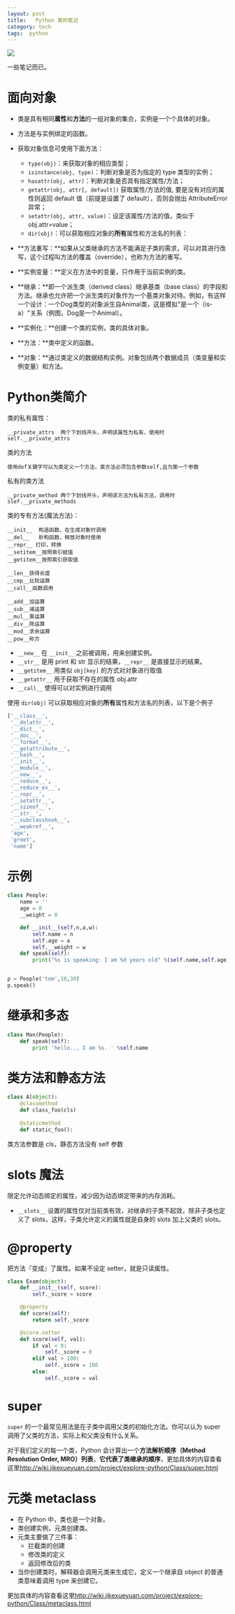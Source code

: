 ```yaml
---
layout: post
title:   Python 类的笔记
category: tech
tags:  python
---
```

![](/assets/img/python.jpg)

一些笔记而已。

# 面向对象

*   类是具有相同**属性**和**方法**的一组对象的集合，实例是一个个具体的对象。
*   方法是与实例绑定的函数。
*   获取对象信息可使用下面方法：
    *   `type(obj)`：来获取对象的相应类型；
    *   `isinstance(obj, type)`：判断对象是否为指定的 type 类型的实例；
    *   `hasattr(obj, attr)`：判断对象是否具有指定属性/方法；
    *   `getattr(obj, attr[, default])` 获取属性/方法的值, 要是没有对应的属性则返回 default 值（前提是设置了 default），否则会抛出 AttributeError 异常；
    *   `setattr(obj, attr, value)`：设定该属性/方法的值，类似于 obj.attr=value；
    *   `dir(obj)`：可以获取相应对象的**所有**属性和方法名的列表：

*   **方法重写：**如果从父类继承的方法不能满足子类的需求，可以对其进行改写，这个过程叫方法的覆盖（override），也称为方法的重写。
*   **实例变量：**定义在方法中的变量，只作用于当前实例的类。
*   **继承：**即一个派生类（derived class）继承基类（base class）的字段和方法。继承也允许把一个派生类的对象作为一个基类对象对待。例如，有这样一个设计：一个Dog类型的对象派生自Animal类，这是模拟"是一个（is-a）"关系（例图，Dog是一个Animal）。
*   **实例化：**创建一个类的实例，类的具体对象。
*   **方法：**类中定义的函数。
*   **对象：**通过类定义的数据结构实例。对象包括两个数据成员（类变量和实例变量）和方法。

# Python类简介


类的私有属性：

	__private_attrs  两个下划线开头，声明该属性为私有，使用时 self.__private_attrs

类的方法

	使用def关键字可以为类定义一个方法，类方法必须包含参数self,且为第一个参数

私有的类方法

	__private_method 两个下划线开头，声明该方法为私有方法，调用时 slef.__private_methods

类的专有方法(魔法方法)：

	__init__  构造函数，在生成对象时调用
	__del__   析构函数，释放对象时使用
	__repr__ 打印，转换
	__setitem__按照索引赋值
	__getitem__按照索引获取值
	
	__len__获得长度
	__cmp__比较运算
	__call__函数调用
	
	__add__加运算
	__sub__减运算
	__mul__乘运算
	__div__除运算
	__mod__求余运算
	__pow__称方

*   `__new__` 在 `__init__` 之前被调用，用来创建实例。
*   `__str__` 是用 print 和 str 显示的结果，`__repr__` 是直接显示的结果。
*   `__getitem__` 用类似 `obj[key]` 的方式对对象进行取值
*   `__getattr__` 用于获取不存在的属性 obj.attr
*   `__call__` 使得可以对实例进行调用

使用 `dir(obj)` 可以获取相应对象的**所有**属性和方法名的列表，以下是个例子

```python
['__class__',
 '__delattr__',
 '__dict__',
 '__doc__',
 '__format__',
 '__getattribute__',
 '__hash__',
 '__init__',
 '__module__',
 '__new__',
 '__reduce__',
 '__reduce_ex__',
 '__repr__',
 '__setattr__',
 '__sizeof__',
 '__str__',
 '__subclasshook__',
 '__weakref__',
 'age',
 'greet',
 'name']
```

# 示例

```python
class People:
    name = ''
    age = 0
    __weight = 0

    def __init__(self,n,a,w):
        self.name = n
        self.age = a
        self.__weight = w
    def speak(self):
        print("%s is speaking: I am %d years old" %(self.name,self.age))


p = People('tom',10,30)
p.speak()
```

# 继承和多态

```python
class Man(People):
    def speak(self):
        print 'hello.., I am %s. ' %self.name
```

# 类方法和静态方法

```python
class A(object):
	@classmethod
	def class_foo(cls)
	
	@staticmethod
	def static_foo():
```

类方法参数是 cls，静态方法没有 self 参数

# slots 魔法

限定允许动态绑定的属性，减少因为动态绑定带来的内存消耗。

*   `__slots__` 设置的属性仅对当前类有效，对继承的子类不起效，除非子类也定义了 slots，这样，子类允许定义的属性就是自身的 slots 加上父类的 slots。

# @property

把方法『变成』了属性。如果不设定 setter，就是只读属性。

```python
class Exam(object):
    def __init__(self, score):
        self._score = score

    @property
    def score(self):
        return self._score

    @score.setter
    def score(self, val):
        if val < 0:
            self._score = 0
        elif val > 100:
            self._score = 100
        else:
            self._score = val

```

# super

`super` 的一个最常见用法是在子类中调用父类的初始化方法。你可以认为 super 调用了父类的方法，实际上和父类没有什么关系。

对于我们定义的每一个类，Python 会计算出一个**方法解析顺序（Method Resolution Order, MRO）列表**，**它代表了类继承的顺序**，更加具体的内容查看这里<http://wiki.jikexueyuan.com/project/explore-python/Class/super.html>


# 元类 metaclass

*   在 Python 中，类也是一个对象。
*   类创建实例，元类创建类。
*   元类主要做了三件事：
    *   拦截类的创建
    *   修改类的定义
    *   返回修改后的类
*   当你创建类时，解释器会调用元类来生成它，定义一个继承自 object 的普通类意味着调用 type 来创建它。

更加具体的内容查看这里<http://wiki.jikexueyuan.com/project/explore-python/Class/metaclass.html>
